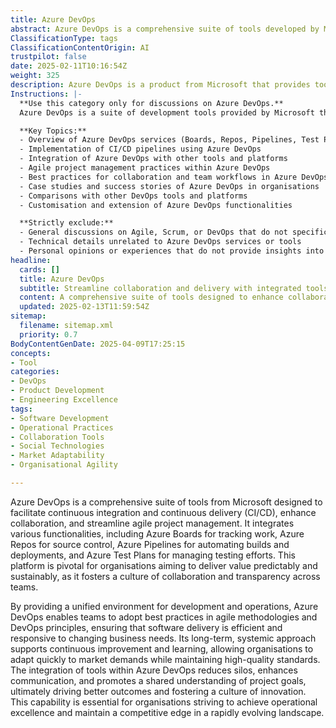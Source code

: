 ```yaml
---
title: Azure DevOps
abstract: Azure DevOps is a comprehensive suite of tools developed by Microsoft that supports continuous integration and continuous delivery (CI/CD), enhances collaboration, and streamlines agile project management. It encompasses various functionalities, including Azure Boards for work tracking, Azure Repos for source control, Azure Pipelines for automating builds and deployments, and Azure Test Plans for managing testing efforts. This platform is crucial for organisations seeking to deliver value in a predictable and sustainable manner, as it promotes a culture of collaboration and transparency among teams. By providing a unified environment for development and operations, Azure DevOps facilitates the adoption of best practices in agile methodologies and DevOps principles, ensuring efficient software delivery that is responsive to evolving business needs. Its systemic approach encourages continuous improvement and learning, enabling organisations to swiftly adapt to market demands while upholding high-quality standards. The integration of tools within Azure DevOps mitigates silos, enhances communication, and fosters a shared understanding of project objectives, ultimately leading to improved outcomes and a culture of innovation. This capability is vital for organisations aiming to achieve operational excellence and maintain a competitive advantage in a fast-changing landscape.
ClassificationType: tags
ClassificationContentOrigin: AI
trustpilot: false
date: 2025-02-11T10:16:54Z
weight: 325
description: Azure DevOps is a product from Microsoft that provides tools around CI/CD, collaboration, and agile project management. Other names are Team Foundation Server, TFSOnline, Visual Studio Online (VSO), and Visual Studio Team Services.
Instructions: |-
  **Use this category only for discussions on Azure DevOps.**  
  Azure DevOps is a suite of development tools provided by Microsoft that facilitates continuous integration and continuous delivery (CI/CD), collaboration among teams, and agile project management. This category focuses on the functionalities, best practices, and methodologies associated with Azure DevOps, ensuring alignment with Agile and DevOps principles.

  **Key Topics:**
  - Overview of Azure DevOps services (Boards, Repos, Pipelines, Test Plans, Artifacts)
  - Implementation of CI/CD pipelines using Azure DevOps
  - Integration of Azure DevOps with other tools and platforms
  - Agile project management practices within Azure DevOps
  - Best practices for collaboration and team workflows in Azure DevOps
  - Case studies and success stories of Azure DevOps in organisations
  - Comparisons with other DevOps tools and platforms
  - Customisation and extension of Azure DevOps functionalities

  **Strictly exclude:**
  - General discussions on Agile, Scrum, or DevOps that do not specifically mention Azure DevOps
  - Technical details unrelated to Azure DevOps services or tools
  - Personal opinions or experiences that do not provide insights into Azure DevOps functionalities or practices
headline:
  cards: []
  title: Azure DevOps
  subtitle: Streamline collaboration and delivery with integrated tools for continuous improvement and effective project management.
  content: A comprehensive suite of tools designed to enhance collaboration, streamline workflows, and facilitate continuous delivery. Posts should explore practices in project management, team dynamics, process optimisation, and metrics for performance evaluation, drawing insights from established methodologies and frameworks in software development and organisational management.
  updated: 2025-02-13T11:59:54Z
sitemap:
  filename: sitemap.xml
  priority: 0.7
BodyContentGenDate: 2025-04-09T17:25:15
concepts:
- Tool
categories:
- DevOps
- Product Development
- Engineering Excellence
tags:
- Software Development
- Operational Practices
- Collaboration Tools
- Social Technologies
- Market Adaptability
- Organisational Agility

---
```

Azure DevOps is a comprehensive suite of tools from Microsoft designed to facilitate continuous integration and continuous delivery (CI/CD), enhance collaboration, and streamline agile project management. It integrates various functionalities, including Azure Boards for tracking work, Azure Repos for source control, Azure Pipelines for automating builds and deployments, and Azure Test Plans for managing testing efforts. This platform is pivotal for organisations aiming to deliver value predictably and sustainably, as it fosters a culture of collaboration and transparency across teams.

By providing a unified environment for development and operations, Azure DevOps enables teams to adopt best practices in agile methodologies and DevOps principles, ensuring that software delivery is efficient and responsive to changing business needs. Its long-term, systemic approach supports continuous improvement and learning, allowing organisations to adapt quickly to market demands while maintaining high-quality standards. The integration of tools within Azure DevOps reduces silos, enhances communication, and promotes a shared understanding of project goals, ultimately driving better outcomes and fostering a culture of innovation. This capability is essential for organisations striving to achieve operational excellence and maintain a competitive edge in a rapidly evolving landscape.
